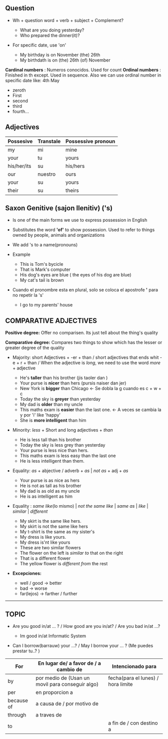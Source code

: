 
## Question 

- Wh + question word + verb + subject + Complement?
	- What are you doing yesterday?
	- Who prepared the dinner(it)?

- For specific date, use 'on'
	- My birthday is on November (the) 26th 
	- My birthdath is on (the) 26th (of) November


**Cardinal numbers** : Numeros conocidos. Used for count
**Ordinal numbers** : Finished in th except. Used in sequence. Also we can use ordinal number in specific date like: 4th May
- zeroth
- First
- second
- third
- fourth...

## Adjectives

| Possesive | Transtale | Possessive pronoun |
| ---- | ---- | ---- |
| my | mi | mine |
| your | tu | yours |
| his/her/its | su | his/hers |
| our | nuestro | ours |
| your | su | yours |
| their | su | theirs |

## Saxon Genitive (sajon llenitiv)  ('s)

- Is one of the main forms we use to express possession in English
- Substitutes the word **'of'** to show possession. Used to refer to things owned by people, animals and organizations
- We add 's to a name(pronouns)
- Example
	- This is Tom's bycicle
	- That is Mark's computer
	- His dog's eyes are blue  ( the eyes of his dog are blue)
	- My cat's tail is brown

- Cuando el pronombre esta en plural, solo se coloca el apostrofe **'** para no repetir la 's'
	- I go to my parents' house


## COMPARATIVE ADJECTIVES

**Positive degree:** Offer no comparisen. Its just tell about the thing's quality

**Comparative degree:** Compares two things to show which has the lesser or greater degree of the quality
- Majority: short Adjectives + -er + than / short adjectives that ends whit -e + r + than / When the adjective is *long*, we need to use the word *more* + adjective
	- He's **taller** than his brother (jis taoler dan )
	- Your purse is **nicer** than hers (pursis naiser dan jer)
	- New York is **bigger** than Chicago   <- Se dobla la g cuando es c + w + c
	- Today the sky is **greyer** than yesterday
	- My dad is **older** than my uncle
	- This maths exam is **easier** than the last one.  <- A veces se cambia la y por 'i' like 'happy'
	- She is **more intelligent** than him

- Minority: *less* + Short and long adjectives + *than*
	- He is less tall than his brother
	- Today the sky is less grey than yesterday
	- Your purse is less nice than hers.
	- This maths exam is less easy than the last one
	- He is less intelligent than them.

- Equality: *as* + abjective / adverb + *as*  | *not as* + adj + *as* 
	- Your purse is as nice as hers
	- He is not as tall as his brother
	- My dad is as old as my uncle
	- He is as intelligent as him

- Equality : *same like*(lo mismo) | *not the same like* | *same as* | *like* | *similar* | *different*
	- My skirt is the same like hers.
	- My skirt is not the same like hers
	- My t-shirt is the same as my sister's
	- My dress is like yours.
	- My dress is'nt like yours
	- These are two similar flowers
	- The flower on the left is *similar to* that on the right
	- That is a different flower
	- The yellow flower is *different from* the rest 

- **Excepciones:** 
	- well / good -> better 
	- bad -> worse
	- far(lejos) -> farther / further


---
## TOPIC

 - Are you good in/at ... ? / How good are you in/at? / Are you bad in/at ...? 
	 - Im good in/at Informatic System

- Can I borrow(barrauw) your ...? / May I borrow your ... ? (Me puedes prestar tu..? )


| For | En lugar de/ a favor de / a cambio de | Intencionado para |
| ---- | ---- | ---- |
| by | por medio de (Usan un movil para conseguir algo) | fecha(para el lunes) / hora limite |
| per | en proporcion a |  |
| because of | a causa de / por motivo de |  |
| through | a traves de |  |
| to |  | a fin de / con destino a |